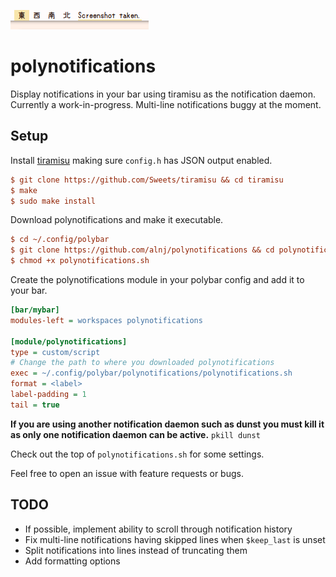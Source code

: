 ![polynotifications](polynotifications.png)
# polynotifications
Display notifications in your bar using tiramisu as the notification daemon.
Currently a work-in-progress. Multi-line notifications buggy at the moment.

## Setup
Install [tiramisu](https://github.com/Sweets/tiramisu) making sure `config.h` has JSON output enabled. 
```ini
$ git clone https://github.com/Sweets/tiramisu && cd tiramisu
$ make
$ sudo make install
```

Download polynotifications and make it executable.
```ini
$ cd ~/.config/polybar
$ git clone https://github.com/alnj/polynotifications && cd polynotifications
$ chmod +x polynotifications.sh
```

Create the polynotifications module in your polybar config and add it to your bar.
```ini
[bar/mybar]
modules-left = workspaces polynotifications

[module/polynotifications]
type = custom/script
# Change the path to where you downloaded polynotifications
exec = ~/.config/polybar/polynotifications/polynotifications.sh
format = <label>
label-padding = 1
tail = true
```

**If you are using another notification daemon such as dunst you must kill it as only one notification daemon can be active.** `pkill dunst`

Check out the top of `polynotifications.sh` for some settings.

Feel free to open an issue with feature requests or bugs.

## TODO

* If possible, implement ability to scroll through notification history
* Fix multi-line notifications having skipped lines when `$keep_last` is unset
* Split notifications into lines instead of truncating them
* Add formatting options
